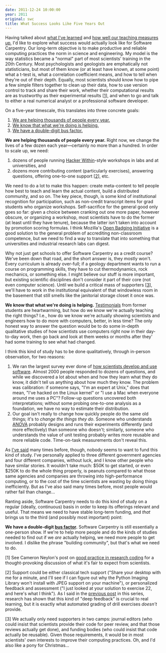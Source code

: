 ```yaml
---
date: 2011-12-24 10:00:00
year: 2011
original: swc
title: What Success Looks Like Five Years Out
---
```

<p>Having talked about <a href="{{site.baseurl}}/blog/2011/12/what-ive-learned-so-far.html">what I've learned</a> and <a href="{{site.baseurl}}/blog/2011/12/organizing-instruction-and-study-to-improve-student-learning.html">how well our teaching measures up</a>, I'd like to explore what success would actually look like for Software Carpentry. Our long-term objective is to make productive and reliable computing practices the norm in science and engineering. My model is the way statistics became a "normal" part of most scientists' training in the 20th Century. Most psychologists and geologists are emphatically not statisticians, but most of them know (or at least have known, at some point) what a t-test is, what a correlation coefficient means, and how to tell when they're out of their depth. Equally, most scientists should know how to pipe a few simple filters together to clean up their data, how to use version control to track and share their work, whether their computational results are as trustworthy as their experimental results [<a href="#1">1</a>], and when to go and talk to either a real numerical analyst or a professional software developer.</p>
<p>On a five-year timescale, this translates into three concrete goals:</p>
<ol>
<li><a href="#volume">We are helping thousands of people every year.</a></li>
<li><a href="#impact">We know that what we're doing is helping.</a></li>
<li><a href="#busfactor">We have a double-digit bus factor.</a></li>
</ol>
<p id="volume"><strong>We are helping thousands of people every year.</strong> Right now, we change the lives of a few dozen each year&mdash;certainly no more than a hundred. In order to scale up, we need:</p>
<ol>
<li>dozens of people running <a href="http://hackerwithin.org">Hacker Within</a>-style workshops in labs and at universities, and</li>
<li>dozens more contributing content (particularly exercises), answering questions, offering one-to-one support [<a href="#2">2</a>], etc.</li>
</ol>
<p>We need to do a lot to make this happen: create meta-content to tell people how best to teach and learn the actual content, build a distributed community, and so on. The key piece, though, is some kind of institutional recognition for participation, such as non-credit transcript items for grad students who organize workshops. Self-sacrifice for the general good only goes so far: given a choice between cranking out one more paper, however obscure, or organizing a workshop, most scientists have to do the former (at least until they have tenure), because the latter isn't taken into account by promotion scoring formulas. I think Mozilla's <a href="https://wiki.mozilla.org/Badges">Open Badging Initiative</a> is a good solution to the general problem of accrediting non-classroom competence, but we need to find a way to translate that into something that universities and industrial research labs can digest.</p>
<p>Why not just get schools to offer Software Carpentry as a credit course? We've been down that road, and the short answer is, they mostly won't. Every curriculum is already over-full; if a geology department wants to run a course on programming skills, they have to cut thermodynamics, rock mechanics, or something else. I might believe our stuff is more important, but existing scientific disciplines don't consider it part of their core (not even computer science). Until we build a critical mass of supporters [<a href="#3">3</a>], we'll have to work in the institutional equivalent of that windowless room in the basement that still smells like the janitorial storage closet it once was.</p>
<p id="impact"><strong>We know that what we're doing is helping.</strong> <a href="{{site.baseurl}}/testimonials/">Testimonials</a> from former students are heartwarming, but how do we know we're actually teaching the right things? I.e., how do we know we're actually showing scientists and engineers how to do more with computers, better, in less time? The only honest way to answer the question would be to do some in-depth qualitative studies of how scientists use computers right now in their day-to-day work, then go back and look at them weeks or months after they' had some training to see what had changed.</p>
<p>I think this kind of study has to be done qualitatively, through in-person observation, for two reasons:</p>
<ol>
<li>We ran the largest survey ever done of <a href="http://dl.acm.org/citation.cfm?id=1556928">how scientists develop and use software</a>. Almost 2000 people responded to dozens of questions, and while we discovered a lot about when and how they learn what they do know, it didn't tell us anything about how much they know. The problem was calibration: if someone says, "I'm an expert at Unix," does that mean, "I've hacked on the Linux kernel" or "I use a Mac when everyone around me uses a PC"? Follow-up questions uncovered both interpretations; without some probing one-to-one analysis as a foundation, we have no way to estimate their distribution.</li>
<li>Our goal isn't really to change how quickly people do the same old things; it's to <em>change the things they do</em>. Someone who understands <a href="http://en.wikipedia.org/wiki/Analysis_of_variance">ANOVA</a> probably designs and runs their experiments differently (and more effectively) than someone who doesn't; similarly, someone who understands the value of unit testing probably writes more reusable and more reliable code. Time-on-task measurements don't reveal this.</li>
</ol>
<p>As <a href="{{site.baseurl}}/blog/2011/11/show-me-the-data.html">I've said</a> many times before, though, nobody seems to want to fund this kind of study. I've personally applied to three different government agencies and four different companies, without luck, and I know other people who have similar stories. It wouldn't take much: $50K to get started, or even $250K to do the whole thing properly, is peanuts compared to what those same agencies and companies are throwing into high-performance computing, or to the cost of the time scientists are wasting by doing things inefficiently. But as I've also said many times before, most people would rather fail than change...</p>
<p>Ranting aside, Software Carpentry needs to do this kind of study on a regular (ideally, continuous) basis in order to keep its offerings relevant and useful. That means we need to have stable long-term funding, and <em>that</em> brings us to the third (and possibly most important) point:</p>
<p id="busfactor"><strong>We have a double-digit <a href="http://en.wikipedia.org/wiki/Bus_factor">bus factor</a>.</strong> Software Carpentry is still essentially a one-person show. If we're to help more people and do the kinds of studies needed to find out if we <em>are</em> actually helping, we need more people to get involved. I dislike the phrase "building community", but that's what we need to do.</p>
<p id="1">[1] See Cameron Neylon's post on <a href="http://cameronneylon.net/blog/good-practice-in-research-coding-what-are-the-targets-and-how-do-we-get-there/">good practice in research coding</a> for a thought-provoking discussion of what it's fair to expect from scientists.</p>
<p id="2">[2] Support could be either classical tech support ("Share your desktop with me for a minute, and I'll see if I can figure out why the Python Imaging Library won't install with JPEG support on your machine"), or personalized feedback and assessment ("I just looked at your solution to exercise 22, and here's what I think"). As I said in the <a href="{{site.baseurl}}/blog/2011/12/organizing-instruction-and-study-to-improve-student-learning.html">previous post</a> in this series, research has shown that this kind of "deep feedback" is crucial to real learning, but it is exactly what automated grading of drill exercises <em>doesn't</em> provide.</p>
<p id="3">[3] We actually only need supporters in two camps: journal editors (who could insist that scientists provide their code for peer review, and that those reviews actually get done), and funding bodies (who could insist that code actually be reusable). Given those requirements, it would be in most scientists' own interests to improve their computing practices. Oh, and I'd also like a pony for Christmas...</p>
